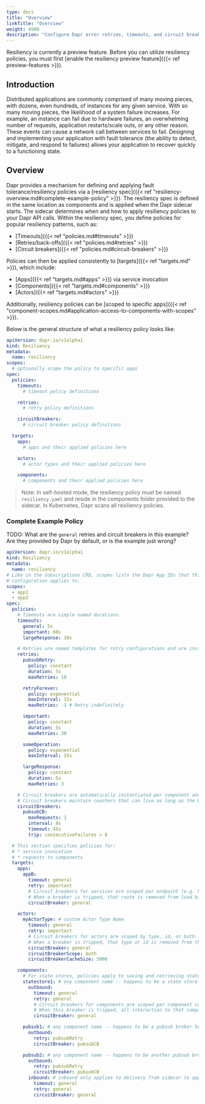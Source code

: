 ```yaml
---
type: docs
title: "Overview"
linkTitle: "Overview"
weight: 4500
description: "Configure Dapr error retries, timeouts, and circuit breakers"
---
```


Resiliency is currently a preview feature. Before you can utilize resiliency policies, you must first [enable the resiliency preview feature]({{< ref preview-features >}}).

## Introduction

Distributed applications are commonly comprised of many moving pieces, with dozens, even hundreds, of instances for any given service. With so many moving pieces, the likelihood of a system failure increases. For example, an instance can fail due to hardware failures, an overwhelming number of requests, application restarts/scale outs, or any other reason. These events can cause a network call between services to fail. Designing and implementing your application with fault tolerance (the ability to detect, mitigate, and respond to failures) allows your application to recover quickly to a functioning state.

## Overview

Dapr provides a mechanism for defining and applying fault tolerance/resiliency policies via a [resiliency spec]({{< ref "resiliency-overview.md#complete-example-policy" >}}). The resiliency spec is defined in the same location as components and is applied when the Dapr sidecar starts. The sidecar determines when and how to apply resiliency policies to your Dapr API calls. Within the resiliency spec, you define policies for popular resiliency patterns, such as:

- [Timeouts]({{< ref "policies.md#timeouts" >}})
- [Retries/back-offs]({{< ref "policies.md#retries" >}})
- [Circuit breakers]({{< ref "policies.md#circuit-breakers" >}})

Policies can then be applied consistently to [targets]({{< ref "targets.md" >}}), which include:

- [Apps]({{< ref "targets.md#apps" >}}) via service invocation
- [Components]({{< ref "targets.md#components" >}})
- [Actors]({{< ref "targets.md#actors" >}})

Additionally, resiliency policies can be [scoped to specific apps]({{< ref "component-scopes.md#application-access-to-components-with-scopes" >}}).

Below is the general structure of what a resiliency policy looks like:

```yaml
apiVersion: dapr.io/v1alpha1
kind: Resiliency
metadata:
  name: resiliency
scopes:
  # optionally scope the policy to specific apps
spec:
  policies:
    timeouts:
      # timeout policy definitions

    retries:
      # retry policy definitions

    circuitBreakers:
      # circuit breaker policy definitions

  targets:
    apps:
      # apps and their applied policies here

    actors:
      # actor types and their applied policies here

    components:
      # components and their applied policies here
```

> Note: In self-hosted mode, the resiliency policy must be named `resiliency.yaml` and reside in the components folder provided to the sidecar. In Kubernetes, Dapr scans all resiliency policies.

### Complete Example Policy

TODO: What are the `general` retries and circuit breakers in this example? Are they provided by Dapr by default, or is the example just wrong?

```yaml
apiVersion: dapr.io/v1alpha1
kind: Resiliency
metadata:
  name: resiliency
# Like in the Subscriptions CRD, scopes lists the Dapr App IDs that this
# configuration applies to.
scopes:
  - app1
  - app2
spec:
  policies:
    # Timeouts are simple named durations.
    timeouts:
      general: 5s
      important: 60s
      largeResponse: 10s

    # Retries are named templates for retry configurations and are instantiated for life of the operation.
    retries:
      pubsubRetry:
        policy: constant
        duration: 5s
        maxRetries: 10

      retryForever:
        policy: exponential
        maxInterval: 15s
        maxRetries: -1 # Retry indefinitely

      important:
        policy: constant
        duration: 5s
        maxRetries: 30

      someOperation:
        policy: exponential
        maxInterval: 15s

      largeResponse:
        policy: constant
        duration: 5s
        maxRetries: 3

    # Circuit breakers are automatically instantiated per component and app endpoint.
    # Circuit breakers maintain counters that can live as long as the Dapr sidecar.
    circuitBreakers:
      pubsubCB:
        maxRequests: 1
        interval: 8s
        timeout: 45s
        trip: consecutiveFailures > 8

  # This section specifies policies for:
  # * service invocation
  # * requests to components
  targets:
    apps:
      appB:
        timeout: general
        retry: important
        # Circuit breakers for services are scoped per endpoint (e.g. hostname + port).
        # When a breaker is tripped, that route is removed from load balancing for the configured `timeout` duration.
        circuitBreaker: general

    actors:
      myActorType: # custom Actor Type Name
        timeout: general
        retry: important
        # Circuit breakers for actors are scoped by type, id, or both.
        # When a breaker is tripped, that type or id is removed from the placement table for the configured `timeout` duration.
        circuitBreaker: general
        circuitBreakerScope: both
        circuitBreakerCacheSize: 5000

    components:
      # For state stores, policies apply to saving and retrieving state.
      statestore1: # any component name -- happens to be a state store here
        outbound:
          timeout: general
          retry: general
          # Circuit breakers for components are scoped per component configuration/instance (e.g. redis1).
          # When this breaker is tripped, all interaction to that component is prevented for the configured `timeout` duration.
          circuitBreaker: general

      pubsub1: # any component name -- happens to be a pubsub broker here
        outbound:
          retry: pubsubRetry
          circuitBreaker: pubsubCB

      pubsub2: # any component name -- happens to be another pubsub broker here
        outbound:
          retry: pubsubRetry
          circuitBreaker: pubsubCB
        inbound: # inbound only applies to delivery from sidecar to app
          timeout: general
          retry: general
          circuitBreaker: general

```
